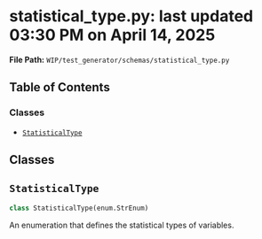 # statistical_type.py: last updated 03:30 PM on April 14, 2025

**File Path:** `WIP/test_generator/schemas/statistical_type.py`

## Table of Contents

### Classes

- [`StatisticalType`](#statisticaltype)

## Classes

## `StatisticalType`

```python
class StatisticalType(enum.StrEnum)
```

An enumeration that defines the statistical types of variables.
